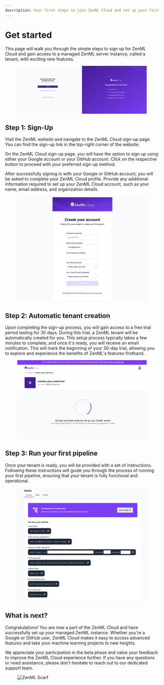 ```yaml
---
description: Your first steps to join ZenML Cloud and set up your first tenant.
---
```


# Get started

This page will walk you through the simple steps to sign up for ZenML Cloud and gain access to a managed ZenML server instance, called a tenant, with exciting new features.



<figure><img src="../../.gitbook/assets/Screenshot 2023-07-28 at 15.45.04.png" alt=""><figcaption></figcaption></figure>

## Step 1: Sign-Up

Visit the ZenML website and navigate to the ZenML Cloud sign-up page. You can find the sign-up link in the top-right corner of the website.

On the ZenML Cloud sign-up page, you will have the option to sign up using either your Google account or your GitHub account. Click on the respective button to proceed with your preferred sign-up method.

After successfully signing in with your Google or GitHub account, you will be asked to complete your ZenML Cloud profile. Provide any additional information required to set up your ZenML Cloud account, such as your name, email address, and organization details.

<figure><img src="../../.gitbook/assets/Screenshot 2023-07-28 at 15.45.55.png" alt=""><figcaption></figcaption></figure>

## Step 2: Automatic tenant creation

Upon completing the sign-up process, you will gain access to a free trial period lasting for 30 days. During this trial, a ZenML tenant will be automatically created for you. This setup process typically takes a few minutes to complete, and once it's ready, you will receive an email notification. This will mark the beginning of your 30-day trial, allowing you to explore and experience the benefits of ZenML's features firsthand.

<figure><img src="../../.gitbook/assets/Screenshot 2023-07-28 at 15.46.34.png" alt=""><figcaption></figcaption></figure>

## Step 3: Run your first pipeline

Once your tenant is ready, you will be provided with a set of instructions. Following these instructions will guide you through the process of running your first pipeline, ensuring that your tenant is fully functional and operational.

<figure><img src="../../.gitbook/assets/Screenshot 2023-07-28 at 15.48.56.png" alt=""><figcaption></figcaption></figure>

## What is next?

Congratulations! You are now a part of the ZenML Cloud and have successfully set up your managed ZenML instance. Whether you're a Google or GitHub user, ZenML Cloud makes it easy to access advanced features and take your machine learning projects to new heights.

We appreciate your participation in the beta phase and value your feedback to improve the ZenML Cloud experience further. If you have any questions or need assistance, please don't hesitate to reach out to our dedicated support team.

<figure><img src="https://static.scarf.sh/a.png?x-pxid=f0b4f458-0a54-4fcd-aa95-d5ee424815bc" alt="ZenML Scarf"><figcaption></figcaption></figure>

